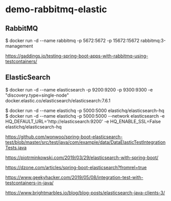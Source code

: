# demo-rabbitmq-elastic

## RabbitMQ

$ docker run -d --name rabbitmq -p 5672:5672 -p 15672:15672 rabbitmq:3-management

https://gaddings.io/testing-spring-boot-apps-with-rabbitmq-using-testcontainers/

## ElasticSearch

$ docker run -d --name elasticsearch -p 9200:9200 -p 9300:9300 -e "discovery.type=single-node" docker.elastic.co/elasticsearch/elasticsearch:7.6.1

$ docker run -d --name elastichq -p 5000:5000 elastichq/elasticsearch-hq
$ docker run -d --name elastichq -p 5000:5000 --network elasticsearch -e HQ_DEFAULT_URL='http://elasticsearch:9200' -e HQ_ENABLE_SSL=False elastichq/elasticsearch-hq


https://github.com/wonwoo/spring-boot-elasticsearch-test/blob/master/src/test/java/com/example/data/DataElasticTestIntegrationTests.java


https://piotrminkowski.com/2019/03/29/elasticsearch-with-spring-boot/

https://dzone.com/articles/spring-boot-elasticsearch?fromrel=true

https://www.geekyhacker.com/2019/05/08/integration-test-with-testcontainers-in-java/

https://www.brightmarbles.io/blog/blog-posts/elasticsearch-java-clients-3/
